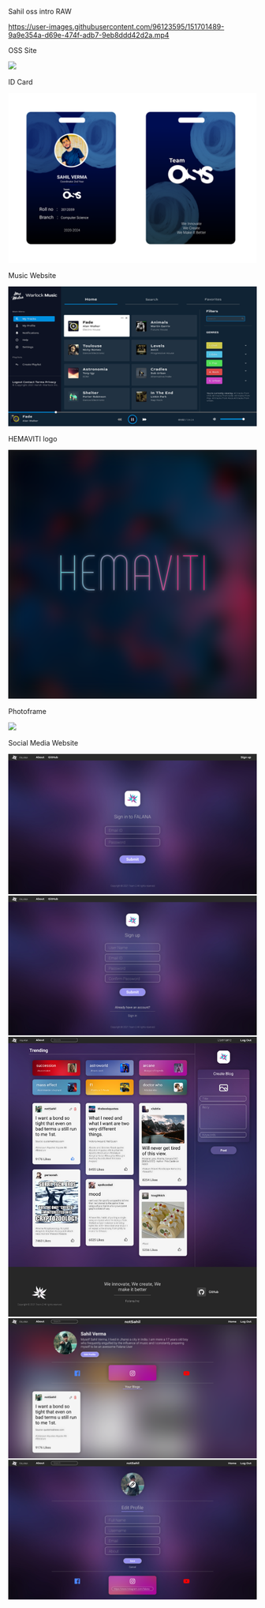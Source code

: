 Sahil oss intro RAW

https://user-images.githubusercontent.com/96123595/151701489-9a9e354a-d69e-474f-adb7-9eb8ddd42d2a.mp4

OSS Site

<img src=Resources/oss%20site.png>


ID Card

<img src=Resources/ID%20Card.png>


Music Website

<img src=Resources/Music%20Website.png>


HEMAVITI logo

<img src=Resources/HEMAVITI%20logo.png>


Photoframe

<img src=Resources/photoframe.png>


Social Media Website

<img src=Resources/Social%20Media%20website/1.%20Signin.png>
<img src=Resources/Social%20Media%20website/2.%20Signup.png>
<img src=Resources/Social%20Media%20website/3.%20Home.png>
<img src=Resources/Social%20Media%20website/4.%20Profile.png>
<img src=Resources/Social%20Media%20website/5.%20Edit%20Profile.png>
